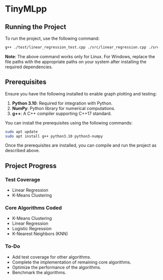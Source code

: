 # TinyMLpp

## Running the Project

To run the project, use the following command:

```bash
g++ ./test/linear_regression_test.cpp ./src/linear_regression.cpp ./src/data_handling.cpp -o tinymlpp -std=c++17 -lboost_iostreams -lboost_system && ./tinymlpp
```

**Note**: The above command works only for Linux. For Windows, replace the file paths with the appropriate paths on your system after installing the required dependencies.

## Prerequisites

Ensure you have the following installed to enable graph plotting and testing:

1. **Python 3.10**: Required for integration with Python.
2. **NumPy**: Python library for numerical computations.
3. **g++**: A C++ compiler supporting C++17 standard.

You can install the prerequisites using the following commands:

```bash
sudo apt update
sudo apt install g++ python3.10 python3-numpy
```

Once the prerequisites are installed, you can compile and run the project as described above.

## Project Progress

### Test Coverage
- Linear Regression
- K-Means Clustering

### Core Algorithms Coded
- K-Means Clustering
- Linear Regression
- Logistic Regression
- K-Nearest Neighbors (KNN)

### To-Do
- Add test coverage for other algorithms.
- Complete the implementation of remaining core algorithms.
- Optimize the performance of the algorithms.
- Benchmark the algorithms.
